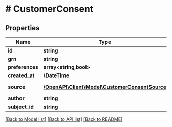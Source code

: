 # # CustomerConsent


## Properties 


Name | Type | Description | Notes
------------ | ------------- | ------------- | -------------
**id**| **string** |   | [optional]
**grn**| **string** |   | [optional]
**preferences**| **array<string,bool>** |   | [optional]
**created_at**| **\DateTime** |   | [optional]
**source**| [**\OpenAPI\Client\Model\CustomerConsentSource**](CustomerConsentSource.md) |  for more information please, see Model/CustomerConsentSource.php  | [optional]
**author**| **string** |   | [optional]
**subject_id**| **string** |   | [optional]


[[Back to Model list]](../../README.md#models) [[Back to API list]](../../README.md#endpoints) [[Back to README]](../../README.md)

